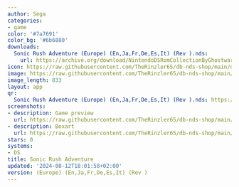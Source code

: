 ```yaml
---
author: Sega
categories:
- game
color: '#7a7691'
color_bg: '#6b6880'
downloads:
  Sonic Rush Adventure (Europe) (En,Ja,Fr,De,Es,It) (Rev ).nds:
    url: https://archive.org/download/NintendoDSRomCollectionByGhostware/Sonic%20Rush%20Adventure%20%28Europe%29%20%28En%2CJa%2CFr%2CDe%2CEs%2CIt%29%20%28Rev%20%29.nds
icon: https://raw.githubusercontent.com/TheRinzler65/db-nds-shop/main/docs/assets/images/icons/sonicrushadventure.png
image: https://raw.githubusercontent.com/TheRinzler65/db-nds-shop/main/docs/assets/images/icons/sonicrushadventure.png
image_length: 833
layout: app
qr:
  Sonic Rush Adventure (Europe) (En,Ja,Fr,De,Es,It) (Rev ).nds: https://db-db-nds-shop.netlify.app/assets/images/qr/sonic-rush-adventure-europe-enjafrdeesit-rev--nds.png
screenshots:
- description: Game preview
  url: https://raw.githubusercontent.com/TheRinzler65/db-nds-shop/main/docs/assets/images/screenshots/sonicrushadventure/sonicrushadventure.png
- description: Boxart
  url: https://raw.githubusercontent.com/TheRinzler65/db-nds-shop/main/docs/assets/images/boxart/Sonic%20Rush%20Adventure%20(Europe)%20(En%2CJa%2CFr%2CDe%2CEs%2CIt)%20(Rev%20).nds.png
stars: 0
systems:
- DS
title: Sonic Rush Adventure
updated: '2024-08-12T18:01:58+02:00'
version: (Europe) (En,Ja,Fr,De,Es,It) (Rev )
---
```

